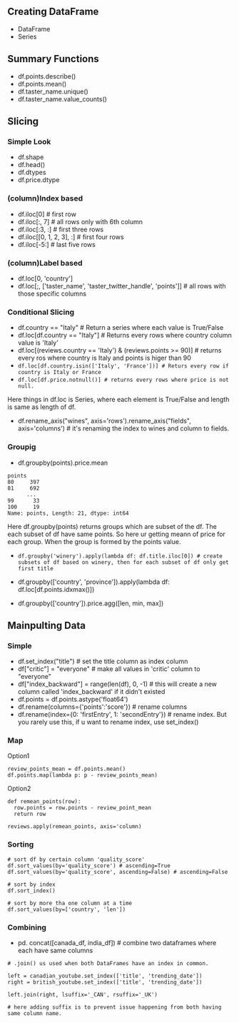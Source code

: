 

## **Creating DataFrame**
- DataFrame
- Series

## **Summary Functions**

- df.points.describe()
- df.points.mean()
- df.taster_name.unique()
- df.taster_name.value_counts()


## **Slicing**


### Simple Look
- df.shape
- df.head()
- df.dtypes
- df.price.dtype

### (column)Index based

- df.iloc[0] # first row
- df.iloc[:, 7] # all rows only with 6th column
- df.iloc[:3, :] # first three rows
- df.iloc[[0, 1, 2, 3], :]  # first four rows
- df.iloc[-5:] # last five rows



### (column)Label based

- df.loc[0, 'country']
- df.loc[;,  ['taster_name', 'taster_twitter_handle', 'points']] # all rows with those specific columns


### Conditional Slicing

- df.country == "Italy" # Return a series where each value is True/False
- df.loc[df.country == "Italy"] # Returns every rows where country column value is 'Italy'
- df.loc[(reviews.country == 'Italy') & (reviews.points >= 90)] # returns every ros where country is Italy and points is higer than 90
- `df.loc[df.country.isin(['Italy', 'France'])] # Returs every row if country is Italy or France`
- `df.loc[df.price.notnull()] # returns every rows where price is not null.`


Here things in df.loc is Series, where each element is True/False and length is same as length of df.


- df.rename_axis("wines", axis='rows').rename_axis("fields", axis='columns') # it's renaming the index to wines and column to fields.





### Groupig

- df.groupby(points).price.mean
```
points
80     397
81     692
      ...
99      33
100     19
Name: points, Length: 21, dtype: int64
```

Here df.groupby(points) returns groups which are subset of the df. The each subset of df have same points. So here ur getting meann of price for each group. When the group is formed by the points value.


- `df.groupby('winery').apply(lambda df: df.title.iloc[0]) # create subsets of df based on winery, then for each subset of df only get first title`


- df.groupby(['country', 'province']).apply(lambda df: df.loc[df.points.idxmax()])

- df.groupby(['country']).price.agg([len, min, max])




## **Mainpulting Data**


### Simple

- df.set_index("title") # set the title column as index column
- df["critic"] = "everyone" # make all values in 'critic' column to "everyone"
- df["index_backward"] = range(len(df), 0, -1) # this will create a new column called 'index_backward' if it didn't existed
- df.points = df.points.astype('float64')
- df.rename(columns={'points':'score'}) # rename columns
- df.rename(index={0: 'firstEntry', 1: 'secondEntry'}) # rename index. But you rarely use this, if u want to rename index, use set_index()


### Map
Option1
```
review_points_mean = df.points.mean()
df.points.map(lambda p: p - review_points_mean)
```

Option2
```
def remean_points(row):
  row.points = row.points - review_point_mean
  return row

reviews.apply(remean_points, axis='column)

```

### Sorting
```
# sort df by certain column 'quality_score'
df.sort_values(by='quality_score') # ascending=True
df.sort_values(by='quality_score', ascending=False) # ascending=False
```

```
# sort by index
df.sort_index()
```

```
# sort by more tha one column at a time
df.sort_values(by=['country', 'len'])
```


### Combining

- pd. concat([canada_df, india_df]) # combine two dataframes where each have same columns

```
# .join() us used when both DataFrames have an index in common.

left = canadian_youtube.set_index(['title', 'trending_date'])
right = british_youtube.set_index(['title', 'trending_date'])

left.join(right, lsuffix='_CAN', rsuffix='_UK')

# here adding suffix is to prevent issue happening from both having same column name.

```
